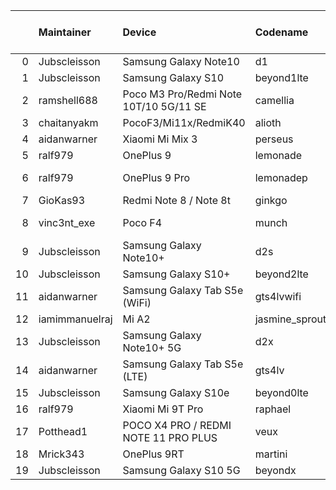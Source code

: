 |    | Maintainer     | Device                                 | Codename       |   Last Pex Version | Device Status   |
|---:|:---------------|:---------------------------------------|:---------------|-------------------:|:----------------|
|  0 | Jubscleisson   | Samsung Galaxy Note10                  | d1             |                5.9 | Active          |
|  1 | Jubscleisson   | Samsung Galaxy S10                     | beyond1lte     |                5.9 | Active          |
|  2 | ramshell688    | Poco M3 Pro/Redmi Note 10T/10 5G/11 SE | camellia       |                5.1 | Active          |
|  3 | chaitanyakm    | PocoF3/Mi11x/RedmiK40                  | alioth         |                5.1 | Active          |
|  4 | aidanwarner    | Xiaomi Mi Mix 3                        | perseus        |                5.1 | Active          |
|  5 | ralf979        | OnePlus 9                              | lemonade       |                5.9 | Active          |
|  6 | ralf979        | OnePlus 9 Pro                          | lemonadep      |                5.8 | Not-Maintained  |
|  7 | GioKas93       | Redmi Note 8 / Note 8t                 | ginkgo         |                5.1 | Active          |
|  8 | vinc3nt_exe    | Poco F4                                | munch          |                5.7 | Not-Maintained  |
|  9 | Jubscleisson   | Samsung Galaxy Note10+                 | d2s            |                5.9 | Active          |
| 10 | Jubscleisson   | Samsung Galaxy S10+                    | beyond2lte     |                5.9 | Active          |
| 11 | aidanwarner    | Samsung Galaxy Tab S5e (WiFi)          | gts4lvwifi     |                5.1 | Active          |
| 12 | iamimmanuelraj | Mi A2                                  | jasmine_sprout |                5.1 | Active          |
| 13 | Jubscleisson   | Samsung Galaxy Note10+ 5G              | d2x            |                5.9 | Active          |
| 14 | aidanwarner    | Samsung Galaxy Tab S5e (LTE)           | gts4lv         |                5.1 | Active          |
| 15 | Jubscleisson   | Samsung Galaxy S10e                    | beyond0lte     |                5.9 | Active          |
| 16 | ralf979        | Xiaomi Mi 9T Pro                       | raphael        |                5.1 | Active          |
| 17 | Potthead1      | POCO X4 PRO / REDMI NOTE 11 PRO PLUS   | veux           |                5.7 | Not-Maintained  |
| 18 | Mrick343       | OnePlus 9RT                            | martini        |                5.1 | Active          |
| 19 | Jubscleisson   | Samsung Galaxy S10 5G                  | beyondx        |                5.9 | Active          |